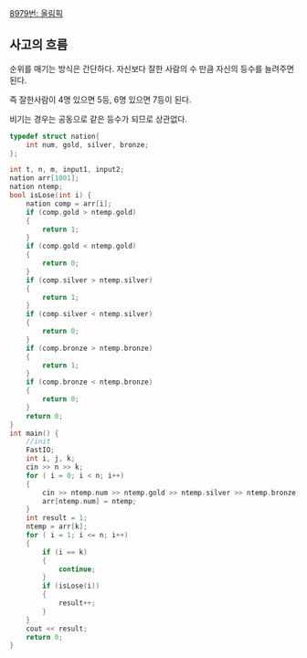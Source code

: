 [8979번: 올림픽](https://www.acmicpc.net/problem/8979)

## 사고의 흐름

순위를 매기는 방식은 간단하다. 자신보다 잘한 사람의 수 만큼 자신의 등수를 늘려주면 된다.

즉 잘한사람이 4명 있으면 5등, 6명 있으면 7등이 된다.

비기는 경우는 공동으로 같은 등수가 되므로 상관없다.

```cpp
typedef struct nation{
	int num, gold, silver, bronze;
};

int t, n, m, input1, input2;
nation arr[1001];
nation ntemp;
bool isLose(int i) {
	nation comp = arr[i];
	if (comp.gold > ntemp.gold)
	{
		return 1;
	}
	if (comp.gold < ntemp.gold)
	{
		return 0;
	}
	if (comp.silver > ntemp.silver)
	{
		return 1;
	}
	if (comp.silver < ntemp.silver)
	{
		return 0;
	}
	if (comp.bronze > ntemp.bronze)
	{
		return 1;
	}
	if (comp.bronze < ntemp.bronze)
	{
		return 0;
	}
	return 0;
}
int main() {
	//init
	FastIO;
	int i, j, k;
	cin >> n >> k;
	for ( i = 0; i < n; i++)
	{
		cin >> ntemp.num >> ntemp.gold >> ntemp.silver >> ntemp.bronze;
		arr[ntemp.num] = ntemp;
	}
	int result = 1;
	ntemp = arr[k];
	for ( i = 1; i <= n; i++)
	{
		if (i == k)
		{
			continue;
		}
		if (isLose(i))
		{
			result++;
		}
	}
	cout << result;
	return 0;
}
```
